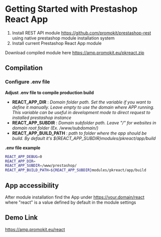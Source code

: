 # Getting Started with Prestashop React App

1. Install REST API module https://github.com/promokit/prestashop-rest using native prestashop module installation system
2. Install current Prestashop React App module

Download compiled module here https://amp.promokit.eu/pkreact.zip

## Compilation

### Configure .env file

**Adjust .env file to compile production build**

- **REACT_APP_DIR** : _Domain folder path. Set the variable if you want to define it manually. Leave empty to use the domain where APP running. This variable can be useful in development mode to direct request to installed prestashop instance_
- **REACT_APP_SUBDIR** : _Domain subfolder path. Leave "/" for websites in domain root folder (Ex. /www/subdomain/)_
- **REACT_APP_BUILD_PATH** : _path to folder where the app should be build. By default it's ${REACT_APP_SUBDIR}modules/pkreact/app/build_

**.env file example**

```bash
REACT_APP_DEBUG=0
REACT_APP_DIR=
REACT_APP_SUBDIR=/www/prestashop/
REACT_APP_BUILD_PATH=${REACT_APP_SUBDIR}modules/pkreact/app/build
```

## App accessibility

After module installation find the App under https://your.domain/react where "react" is a value defined by default in the module settings

## Demo Link

https://amp.promokit.eu/react

